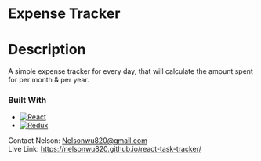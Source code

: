 # Expense Tracker

# Description
A simple expense tracker for every day, that will calculate the amount spent for per month & per year.

### Built With

* [![React][React.js]][React-url]
* [![Redux][Redux.js]][Redux-url]


Contact
Nelson: Nelsonwu820@gmail.com <br />
Live Link: https://nelsonwu820.github.io/react-task-tracker/

<!-- MARKDOWN LINKS & IMAGES -->
[React.js]: https://img.shields.io/badge/React-20232A?style=for-the-badge&logo=react&logoColor=61DAFB
[React-url]: https://reactjs.org/
[Redux.js]: https://img.shields.io/badge/Redux-593D88?style=for-the-badge&logo=redux&logoColor=white
[Redux-url]: https://redux.js.org/


